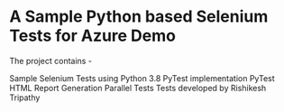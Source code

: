 # A Sample Python based Selenium Tests for Azure Demo
The project contains -

Sample Selenium Tests using Python 3.8
PyTest implementation
PyTest HTML Report Generation
Parallel Tests
Tests developed by Rishikesh Tripathy
